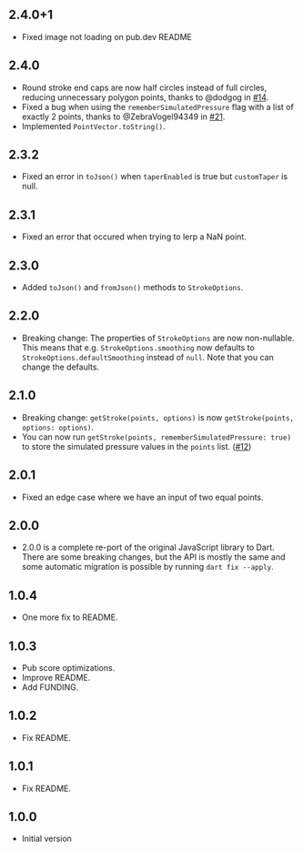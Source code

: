 ## 2.4.0+1

- Fixed image not loading on pub.dev README

## 2.4.0

- Round stroke end caps are now half circles instead of full circles, reducing unnecessary polygon points, thanks to @dodgog in [#14](https://github.com/steveruizok/perfect-freehand-dart/pull/14).
- Fixed a bug when using the `rememberSimulatedPressure` flag with a list of exactly 2 points, thanks to @ZebraVogel94349 in [#21](https://github.com/steveruizok/perfect-freehand-dart/pull/21).
- Implemented `PointVector.toString()`.

## 2.3.2

- Fixed an error in `toJson()` when `taperEnabled` is true but `customTaper` is null.

## 2.3.1

- Fixed an error that occured when trying to lerp a NaN point.

## 2.3.0

- Added `toJson()` and `fromJson()` methods to `StrokeOptions`.

## 2.2.0

- Breaking change: The properties of `StrokeOptions` are now non-nullable. This means that e.g. `StrokeOptions.smoothing` now defaults to `StrokeOptions.defaultSmoothing` instead of `null`. Note that you can change the defaults.

## 2.1.0

- Breaking change: `getStroke(points, options)` is now `getStroke(points, options: options)`.
- You can now run `getStroke(points, rememberSimulatedPressure: true)` to store the simulated pressure values in the `points` list. ([#12](https://github.com/steveruizok/perfect-freehand-dart/issues/12))

## 2.0.1

- Fixed an edge case where we have an input of two equal points.

## 2.0.0

- 2.0.0 is a complete re-port of the original JavaScript library to Dart. There are some breaking changes, but the API is mostly the same and some automatic migration is possible by running `dart fix --apply`.

## 1.0.4

- One more fix to README.

## 1.0.3

- Pub score optimizations.
- Improve README.
- Add FUNDING.

## 1.0.2

- Fix README.

## 1.0.1

- Fix README.

## 1.0.0

- Initial version
